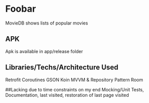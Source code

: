 # Foobar

MovieDB shows lists of popular movies

## APK

Apk is available in app/release folder

## Libraries/Techs/Architecture Used
Retrofit
Coroutines
GSON
Koin
MVVM & Repository Pattern
Room

##Lacking due to time constraints on my end
Mocking/Unit Tests,
Documentation,
last visited,
restoration of last page visited

